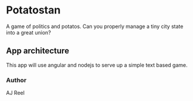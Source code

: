 # Potatostan

A game of politics and potatos. Can you properly manage a tiny city state into a great union?

## App architecture

This app will use angular and nodejs to serve up a simple text based game.

### Author
AJ Reel